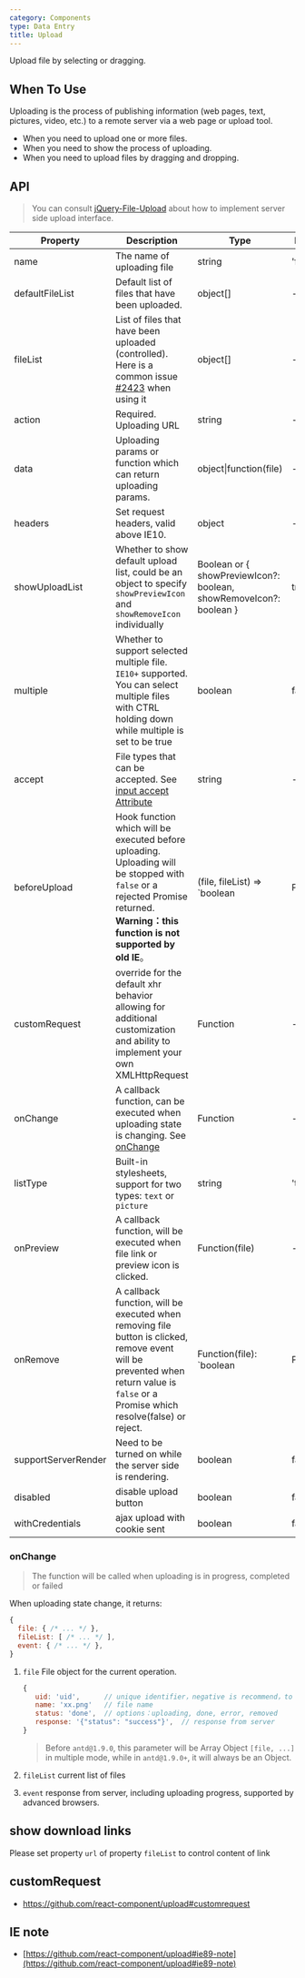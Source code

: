 ```yaml
---
category: Components
type: Data Entry
title: Upload
---
```


Upload file by selecting or dragging.

## When To Use

Uploading is the process of publishing information (web pages, text, pictures, video, etc.) to a remote server via a web page or upload tool.

- When you need to upload one or more files.
- When you need to show the process of uploading.
- When you need to upload files by dragging and dropping.

## API

> You can consult [jQuery-File-Upload](https://github.com/blueimp/jQuery-File-Upload/wiki) about how to implement server side upload interface.

| Property       | Description                                    | Type        | Default|
|------------|----------------------------------------------------| ----------- |--------|
| name       | The name of uploading file               | string      | 'file' |
| defaultFileList | Default list of files that have been uploaded.                   | object[] | -  |
| fileList   | List of files that have been uploaded (controlled). Here is a common issue [#2423](https://github.com/ant-design/ant-design/issues/2423) when using it | object[] | - |
| action     | Required. Uploading URL                            | string      | -    |
| data       | Uploading params or function which can return uploading params. | object\|function(file) | - |
| headers    | Set request headers, valid above IE10.   | object      | -    |
| showUploadList | Whether to show default upload list, could be an object to specify `showPreviewIcon` and `showRemoveIcon` individually | Boolean or { showPreviewIcon?: boolean, showRemoveIcon?: boolean } | true |
| multiple   | Whether to support selected multiple file. `IE10+` supported. You can select multiple files with CTRL holding down while multiple is set to be true  | boolean     | false |
| accept     | File types that can be accepted. See [input accept Attribute](https://developer.mozilla.org/en-US/docs/Web/HTML/Element/input#attr-accept)    | string      | -   |
| beforeUpload | Hook function which will be executed before uploading. Uploading will be stopped with `false` or a rejected Promise returned. **Warning：this function is not supported by old IE**。 | (file, fileList) => `boolean | Promise`    | -    |
| customRequest | override for the default xhr behavior allowing for additional customization and ability to implement your own XMLHttpRequest | Function | - |
| onChange   | A callback function, can be executed when uploading state is changing. See [onChange](#onChange)                | Function    | -   |
| listType   | Built-in stylesheets, support for two types: `text` or `picture`     | string      | 'text'|
| onPreview  | A callback function, will be executed when file link or preview icon is clicked.  | Function(file) | -  |
| onRemove   | A callback function, will be executed when removing file button is clicked, remove event will be prevented when return value is `false` or a Promise which resolve(false) or reject. | Function(file): `boolean | Promise` | -   |
| supportServerRender | Need to be turned on while the server side is rendering.| boolean | false    |
| disabled | disable upload button | boolean | false    |
| withCredentials | ajax upload with cookie sent | boolean | false |

### onChange

> The function will be called when uploading is in progress, completed or  failed

When uploading state change, it returns:

```js
{
  file: { /* ... */ },
  fileList: [ /* ... */ ],
  event: { /* ... */ },
}
```

1. `file` File object for the current operation.

   ```js
   {
      uid: 'uid',      // unique identifier，negative is recommend，to prevent interference with internal generated id
      name: 'xx.png'   // file name
      status: 'done',  // options：uploading, done, error, removed
      response: '{"status": "success"}',  // response from server
   }
   ```

   > Before `antd@1.9.0`, this parameter will be Array Object `[file, ...]` in multiple mode, while in `antd@1.9.0+`, it will always be an Object.

2. `fileList` current list of files
3. `event` response from server, including uploading progress, supported by advanced browsers.

## show download links

Please set property `url` of property `fileList` to control content of link

## customRequest

* https://github.com/react-component/upload#customrequest

## IE note

- [https://github.com/react-component/upload#ie89-note](https://github.com/react-component/upload#ie89-note)
